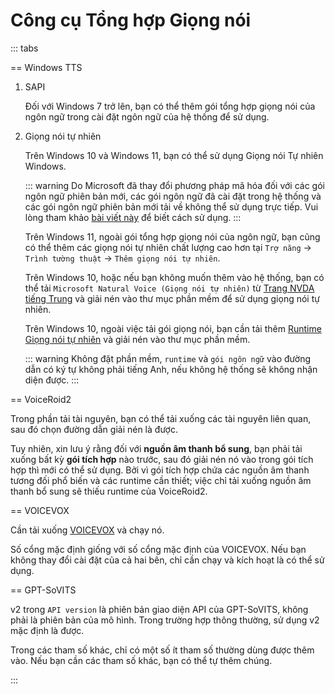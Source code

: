 # Công cụ Tổng hợp Giọng nói

::: tabs

== Windows TTS

1. SAPI

    Đối với Windows 7 trở lên, bạn có thể thêm gói tổng hợp giọng nói của ngôn ngữ trong cài đặt ngôn ngữ của hệ thống để sử dụng.

1. Giọng nói tự nhiên

    Trên Windows 10 và Windows 11, bạn có thể sử dụng Giọng nói Tự nhiên Windows.

    ::: warning
    Do Microsoft đã thay đổi phương pháp mã hóa đối với các gói ngôn ngữ phiên bản mới, các gói ngôn ngữ đã cài đặt trong hệ thống và các gói ngôn ngữ phiên bản mới tải về không thể sử dụng trực tiếp. Vui lòng tham khảo [bài viết này](https://www.patreon.com/posts/fixing-use-of-on-133196054) để biết cách sử dụng.
    :::

    Trên Windows 11, ngoài gói tổng hợp giọng nói của ngôn ngữ, bạn cũng có thể thêm các giọng nói tự nhiên chất lượng cao hơn tại `Trợ năng` -> `Trình tường thuật` -> `Thêm giọng nói tự nhiên`.

    Trên Windows 10, hoặc nếu bạn không muốn thêm vào hệ thống, bạn có thể tải `Microsoft Natural Voice (Giọng nói tự nhiên)` từ [Trang NVDA tiếng Trung](https://www.nvdacn.com/index.php/tts.html) và giải nén vào thư mục phần mềm để sử dụng giọng nói tự nhiên. 

    Trên Windows 10, ngoài việc tải gói giọng nói, bạn cần tải thêm [Runtime Giọng nói tự nhiên](https://lunatranslator.org/Resource/microsoft.cognitiveservices.speech) và giải nén vào thư mục phần mềm. 

    ::: warning
    Không đặt phần mềm, `runtime` và `gói ngôn ngữ` vào đường dẫn có ký tự không phải tiếng Anh, nếu không hệ thống sẽ không nhận diện được.
    :::


== VoiceRoid2

Trong phần tải tài nguyên, bạn có thể tải xuống các tài nguyên liên quan, sau đó chọn đường dẫn giải nén là được.

Tuy nhiên, xin lưu ý rằng đối với **nguồn âm thanh bổ sung**, bạn phải tải xuống bất kỳ **gói tích hợp** nào trước, sau đó giải nén nó vào trong gói tích hợp thì mới có thể sử dụng. Bởi vì gói tích hợp chứa các nguồn âm thanh tương đối phổ biến và các runtime cần thiết; việc chỉ tải xuống nguồn âm thanh bổ sung sẽ thiếu runtime của VoiceRoid2.

== VOICEVOX

Cần tải xuống [VOICEVOX](https://github.com/VOICEVOX/voicevox/releases) và chạy nó.

Số cổng mặc định giống với số cổng mặc định của VOICEVOX. Nếu bạn không thay đổi cài đặt của cả hai bên, chỉ cần chạy và kích hoạt là có thể sử dụng.

== GPT-SoVITS

v2 trong `API version` là phiên bản giao diện API của GPT-SoVITS, không phải là phiên bản của mô hình. Trong trường hợp thông thường, sử dụng v2 mặc định là được.

Trong các tham số khác, chỉ có một số ít tham số thường dùng được thêm vào. Nếu bạn cần các tham số khác, bạn có thể tự thêm chúng.

:::